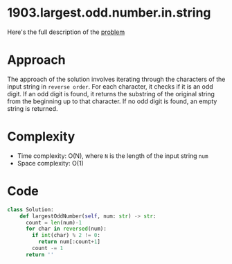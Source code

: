 # 1903.largest.odd.number.in.string

Here's the full description of the [problem](https://leetcode.com/problems/largest-odd-number-in-string/description/)

# Approach

The approach of the solution involves iterating through the characters of the input string in `reverse order`. For each character, it checks if it is an odd digit. If an odd digit is found, it returns the substring of the original string from the beginning up to that character. If no odd digit is found, an empty string is returned.

# Complexity

- Time complexity: O(N), where `N` is the length of the input string `num`
- Space complexity: O(1)

# Code 

```Python
class Solution:
    def largestOddNumber(self, num: str) -> str:
      count = len(num)-1
      for char in reversed(num):
        if int(char) % 2 != 0:  
          return num[:count+1]
        count -= 1
      return ''               
```